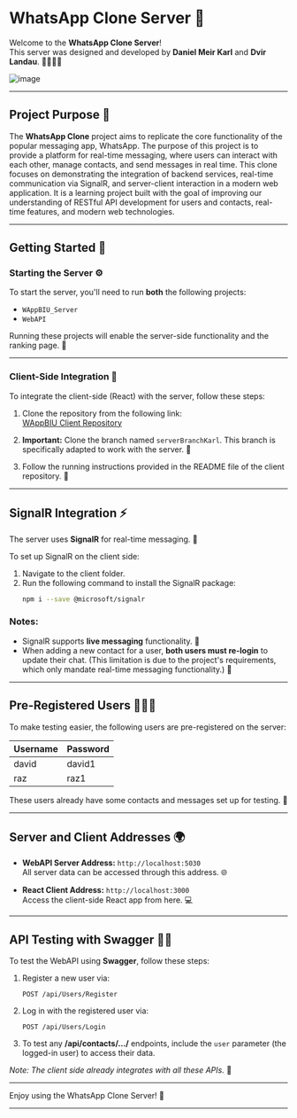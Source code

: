 # WhatsApp Clone Server 📱

Welcome to the **WhatsApp Clone Server**!  
This server was designed and developed by **Daniel Meir Karl** and **Dvir Landau**. 👨‍💻👨‍💻

![image](https://github.com/user-attachments/assets/bd4cf0c9-fa89-420b-a4fb-0e462779a9d8)

---

## Project Purpose 🎯

The **WhatsApp Clone** project aims to replicate the core functionality of the popular messaging app, WhatsApp. The purpose of this project is to provide a platform for real-time messaging, where users can interact with each other, manage contacts, and send messages in real time. This clone focuses on demonstrating the integration of backend services, real-time communication via SignalR, and server-client interaction in a modern web application. It is a learning project built with the goal of improving our understanding of RESTful API development for users and contacts, real-time features, and modern web technologies.


---

## Getting Started 🚀

### Starting the Server ⚙️

To start the server, you'll need to run **both** the following projects:  
- `WAppBIU_Server`  
- `WebAPI`  

Running these projects will enable the server-side functionality and the ranking page. 🎯

---

### Client-Side Integration 🔌

To integrate the client-side (React) with the server, follow these steps:

1. Clone the repository from the following link:  
   [WAppBIU Client Repository](https://github.com/danielkarl888/WAppBIU/tree/serverBranchKarl)  

2. **Important:** Clone the branch named `serverBranchKarl`. This branch is specifically adapted to work with the server. 🔑

3. Follow the running instructions provided in the README file of the client repository. 📝

---

## SignalR Integration ⚡

The server uses **SignalR** for real-time messaging. 💬  

To set up SignalR on the client side:  
1. Navigate to the client folder.  
2. Run the following command to install the SignalR package:  
   ```bash
   npm i --save @microsoft/signalr
   ```

### Notes:  
- SignalR supports **live messaging** functionality. 🔴  
- When adding a new contact for a user, **both users must re-login** to update their chat. (This limitation is due to the project's requirements, which only mandate real-time messaging functionality.) 🔄

---

## Pre-Registered Users 🧑‍🤝‍🧑

To make testing easier, the following users are pre-registered on the server:  

| Username | Password |  
|----------|----------|  
| david    | david1   |  
| raz      | raz1     |  

These users already have some contacts and messages set up for testing. 🧪

---

## Server and Client Addresses 🌍

- **WebAPI Server Address:** `http://localhost:5030`  
  All server data can be accessed through this address. 🌐  

- **React Client Address:** `http://localhost:3000`  
  Access the client-side React app from here. 💻

---

## API Testing with Swagger 🧑‍🔬

To test the WebAPI using **Swagger**, follow these steps:  

1. Register a new user via:  
   ```  
   POST /api/Users/Register  
   ```  
2. Log in with the registered user via:  
   ```  
   POST /api/Users/Login  
   ```  
3. To test any **/api/contacts/.../** endpoints, include the `user` parameter (the logged-in user) to access their data.  

_Note: The client side already integrates with all these APIs._ 🔄  

---

Enjoy using the WhatsApp Clone Server! 🎉

---
